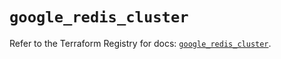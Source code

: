 # `google_redis_cluster`

Refer to the Terraform Registry for docs: [`google_redis_cluster`](https://registry.terraform.io/providers/hashicorp/google-beta/6.25.0/docs/resources/google_redis_cluster).
